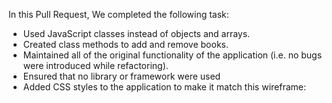 In this Pull Request, We completed the following task:

- Used JavaScript classes instead of objects and arrays.
- Created class methods to add and remove books.
- Maintained all of the original functionality of the application (i.e. no bugs were introduced while refactoring).
- Ensured that no library or framework were used
- Added CSS styles to the application to make it match this wireframe:
